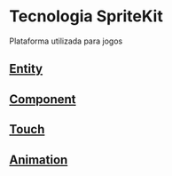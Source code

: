 # Tecnologia SpriteKit

Plataforma utilizada para jogos

## [Entity](https://github.com/ghsumiyasu/Swift/blob/main/README-SpriteKit-Entidade-br-pt.md)
## [Component](https://github.com/ghsumiyasu/Swift/blob/main/README-SpriteKit-Componente-br-pt.md)
## [Touch](https://github.com/ghsumiyasu/Swift/blob/main/README-SpriteKit-TocarTela-br-pt.md)
## [Animation](https://github.com/ghsumiyasu/Swift/blob/main/README-SpriteKit-Animacao-br-pt.md)